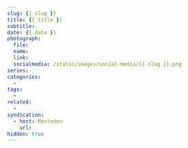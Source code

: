 ```yaml
---
slug: {{ slug }}
title: {{ title }}
subtitle: 
date: {{ date }}
photograph: 
  file: 
  name: 
  link: 
  socialmedia: /static/images/social-media/{{ slug }}.png
series: 
categories:
  - 
tags:
  - 
related:
  - 
syndication:
  - host: Mastodon
    url: 
hidden: true
---
```



<!-- more -->
